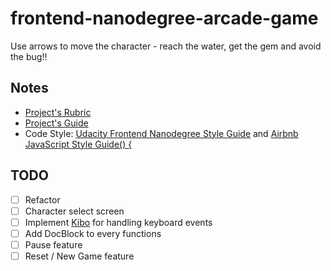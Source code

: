 frontend-nanodegree-arcade-game
===============================
Use arrows to move the character - reach the water, get the gem and avoid the bug!!

## Notes
- [Project's Rubric](https://www.udacity.com/course/viewer/#!/c-nd001/l-2696458597/m-2687128535)
- [Project's Guide](https://docs.google.com/document/d/1v01aScPjSWCCWQLIpFqvg3-vXLH2e8_SZQKC8jNO0Dc/pub?embedded=true)
- Code Style: [Udacity Frontend Nanodegree Style Guide](http://udacity.github.io/frontend-nanodegree-styleguide/javascript.html) and [Airbnb JavaScript Style Guide() {](https://github.com/airbnb/javascript)

## TODO
- [ ] Refactor
- [ ] Character select screen
- [ ] Implement [Kibo](https://github.com/marquete/kibo) for handling keyboard events
- [ ] Add DocBlock to every functions
- [ ] Pause feature
- [ ] Reset / New Game feature
